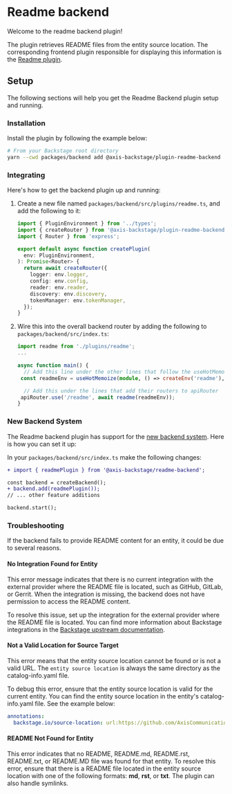 # Readme backend

Welcome to the readme backend plugin!

The plugin retrieves README files from the entity source location. The corresponding frontend plugin responsible for displaying this information is the [Readme plugin](https://github.com/AxisCommunications/backstage-plugins/blob/main/plugins/readme).

## Setup

The following sections will help you get the Readme Backend plugin setup and running.

### Installation

Install the plugin by following the example below:

```bash
# From your Backstage root directory
yarn --cwd packages/backend add @axis-backstage/plugin-readme-backend
```

### Integrating

Here's how to get the backend plugin up and running:

1. Create a new file named `packages/backend/src/plugins/readme.ts`, and add the following to it:

   ```ts
   import { PluginEnvironment } from '../types';
   import { createRouter } from '@axis-backstage/plugin-readme-backend';
   import { Router } from 'express';

   export default async function createPlugin(
     env: PluginEnvironment,
   ): Promise<Router> {
     return await createRouter({
       logger: env.logger,
       config: env.config,
       reader: env.reader,
       discovery: env.discovery,
       tokenManager: env.tokenManager,
     });
   }
   ```

2. Wire this into the overall backend router by adding the following to `packages/backend/src/index.ts`:

   ```ts
   import readme from './plugins/readme';
   ...

   async function main() {
     // Add this line under the other lines that follow the useHotMemoize pattern
    const readmeEnv = useHotMemoize(module, () => createEnv('readme'),

     // Add this under the lines that add their routers to apiRouter
    apiRouter.use('/readme', await readme(readmeEnv));
   }
   ```

### New Backend System

The Readme backend plugin has support for the [new backend system](https://backstage.io/docs/backend-system/). Here is how you can set it up:

In your `packages/backend/src/index.ts` make the following changes:

```diff
+ import { readmePlugin } from '@axis-backstage/readme-backend';

const backend = createBackend();
+ backend.add(readmePlugin());
// ... other feature additions

backend.start();
```

### Troubleshooting

If the backend fails to provide README content for an entity, it could be due to several reasons.

#### No Integration Found for Entity

This error message indicates that there is no current integration with the external provider where the README file is located, such as GitHub, GitLab, or Gerrit. When the integration is missing, the backend does not have permission to access the README content.

To resolve this issue, set up the integration for the external provider where the README file is located. You can find more information about Backstage integrations in the [Backstage upstream documentation](https://backstage.io/docs/integrations/).

#### Not a Valid Location for Source Target

This error means that the entity source location cannot be found or is not a valid URL. The `entity source location` is always the same directory as the catalog-info.yaml file.

To debug this error, ensure that the entity source location is valid for the current entity. You can find the entity source location in the entity's catalog-info.yaml file. See the example below:

```yaml
annotations:
  backstage.io/source-location: url:https://github.com/AxisCommunications/backstage-plugins/blob/main/
```

#### README Not Found for Entity

This error indicates that no README, README.md, README.rst, README.txt, or README.MD file was found for that entity. To resolve this error, ensure that there is a README file located in the entity source location with one of the following formats: **md**, **rst**, or **txt**. The plugin can also handle symlinks.
